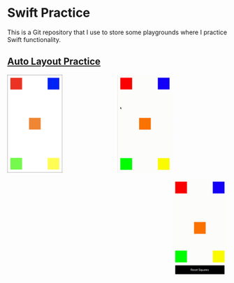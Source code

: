 # Swift Practice
This is a Git repository that I use to store some playgrounds where I practice Swift functionality.

## [Auto Layout Practice](https://github.com/StevenWorrall/Swift-Practice/tree/master/Auto_Layout/)

<a href="url"><img src="https://github.com/StevenWorrall/Swift-Practice/blob/master/Pictures/Basic_Auto_Layout.png" align="left" height=25% width=25% ></a>

<p align="center">
<img src="https://github.com/StevenWorrall/Swift-Practice/blob/master/Pictures/Basic_Auto_Layout_Animation.gif" align="center" height=25% width=25% >
</p>


<a href="url"><img src="https://github.com/StevenWorrall/Swift-Practice/blob/master/Pictures/Auto_Layout_Remake_Animation.gif" align="right" height=25% width=25% ></a>

